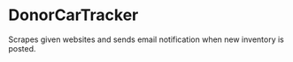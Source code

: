 # DonorCarTracker
Scrapes given websites and sends email notification when new inventory is posted.
